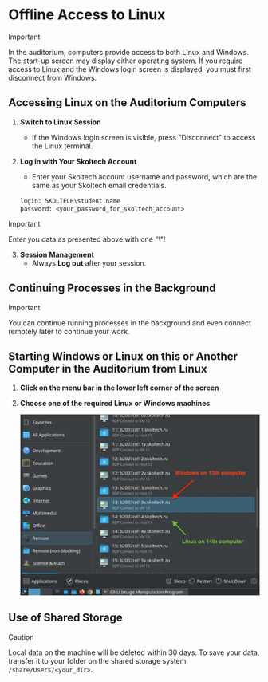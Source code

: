 # Offline Access to Linux

> [!IMPORTANT]
> In the auditorium, computers provide access to both Linux and Windows. The start-up screen may display either operating system. If you require access to Linux and the Windows login screen is displayed, you must first disconnect from Windows.

## Accessing Linux on the Auditorium Computers

1. **Switch to Linux Session**
   - If the Windows login screen is visible, press "Disconnect" to access the Linux terminal.


2. **Log in with Your Skoltech Account**
   - Enter your Skoltech account username and password, which are the same as your Skoltech email credentials.

   ```
   login: SKOLTECH\student.name
   password: <your_password_for_skoltech_account>
   ```

> [!IMPORTANT]
> Enter you data as presented above with one "\\"!

3. **Session Management**
   - Always **Log out** after your session.

## Continuing Processes in the Background

> [!IMPORTANT]
> You can continue running processes in the background and even connect remotely later to continue your work.

## Starting Windows or Linux on this or Another Computer in the Auditorium from Linux

1. **Click on the menu bar in the lower left corner of the screen**

2. **Choose one of the required Linux or Windows machines**

   ![Desktop sync](https://github.com/STAER-HPC/computational_class_docs/blob/main/img/linux/connect-to-remote-windows.png?raw=true)

## Use of Shared Storage

> [!CAUTION]
> Local data on the machine will be deleted within 30 days. To save your data, transfer it to your folder on the shared storage system `/share/Users/<your_dir>`.